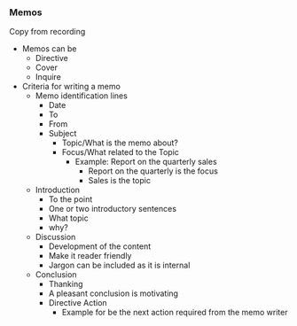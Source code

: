### Memos

Copy from recording

- Memos can be
	- Directive
	- Cover
	- Inquire
- Criteria for writing a memo
	- Memo identification lines
		- Date
		- To
		- From
		- Subject
			- Topic/What is the memo about?
			- Focus/What related to the Topic
				- Example: Report on the quarterly sales
					- Report on the quarterly is the focus
					- Sales is the topic
	- Introduction
		- To the point
		- One or two introductory sentences
		- What topic
		- why?
	- Discussion
		- Development of the content
		- Make it reader friendly
		- Jargon can be included as it is internal
	- Conclusion
		- Thanking
		- A pleasant conclusion is motivating
		- Directive Action
			- Example for be the next action required from the memo writer